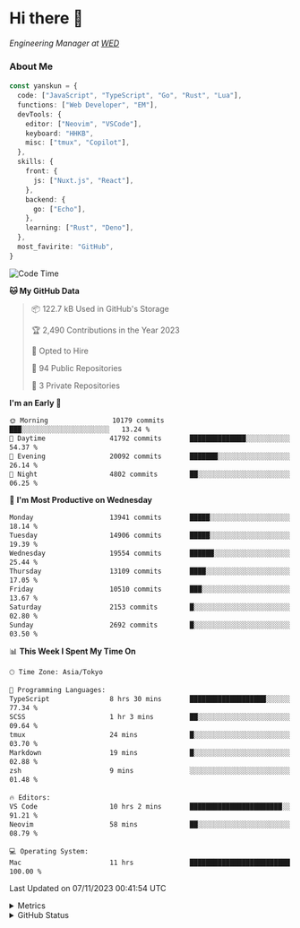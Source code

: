 # Hi there&nbsp;:wave:

<!-- ![Alt text](https://spotify-recently-played-readme.vercel.app/api?user=31kynbuubkiu3r4qh4hjuaglhfay) -->

_Engineering Manager at [WED](https://github.com/wedinc)_

### About Me

```ts
const yanskun = {
  code: ["JavaScript", "TypeScript", "Go", "Rust", "Lua"],
  functions: ["Web Developer", "EM"],
  devTools: {
    editor: ["Neovim", "VSCode"],
    keyboard: "HHKB",
    misc: ["tmux", "Copilot"],
  },
  skills: {
    front: {
      js: ["Nuxt.js", "React"],
    },
    backend: {
      go: ["Echo"],
    },
    learning: ["Rust", "Deno"],
  },
  most_favirite: "GitHub",
}
```

<!--START_SECTION:waka-->
![Code Time](http://img.shields.io/badge/Code%20Time-538%20hrs%2018%20mins-blue)

**🐱 My GitHub Data** 

> 📦 122.7 kB Used in GitHub's Storage 
 > 
> 🏆 2,490 Contributions in the Year 2023
 > 
> 💼 Opted to Hire
 > 
> 📜 94 Public Repositories 
 > 
> 🔑 3 Private Repositories 
 > 
**I'm an Early 🐤** 

```text
🌞 Morning                10179 commits       ███░░░░░░░░░░░░░░░░░░░░░░   13.24 % 
🌆 Daytime                41792 commits       ██████████████░░░░░░░░░░░   54.37 % 
🌃 Evening                20092 commits       ███████░░░░░░░░░░░░░░░░░░   26.14 % 
🌙 Night                  4802 commits        ██░░░░░░░░░░░░░░░░░░░░░░░   06.25 % 
```
📅 **I'm Most Productive on Wednesday** 

```text
Monday                   13941 commits       █████░░░░░░░░░░░░░░░░░░░░   18.14 % 
Tuesday                  14906 commits       █████░░░░░░░░░░░░░░░░░░░░   19.39 % 
Wednesday                19554 commits       ██████░░░░░░░░░░░░░░░░░░░   25.44 % 
Thursday                 13109 commits       ████░░░░░░░░░░░░░░░░░░░░░   17.05 % 
Friday                   10510 commits       ███░░░░░░░░░░░░░░░░░░░░░░   13.67 % 
Saturday                 2153 commits        █░░░░░░░░░░░░░░░░░░░░░░░░   02.80 % 
Sunday                   2692 commits        █░░░░░░░░░░░░░░░░░░░░░░░░   03.50 % 
```


📊 **This Week I Spent My Time On** 

```text
🕑︎ Time Zone: Asia/Tokyo

💬 Programming Languages: 
TypeScript               8 hrs 30 mins       ███████████████████░░░░░░   77.34 % 
SCSS                     1 hr 3 mins         ██░░░░░░░░░░░░░░░░░░░░░░░   09.64 % 
tmux                     24 mins             █░░░░░░░░░░░░░░░░░░░░░░░░   03.70 % 
Markdown                 19 mins             █░░░░░░░░░░░░░░░░░░░░░░░░   02.88 % 
zsh                      9 mins              ░░░░░░░░░░░░░░░░░░░░░░░░░   01.48 % 

🔥 Editors: 
VS Code                  10 hrs 2 mins       ███████████████████████░░   91.21 % 
Neovim                   58 mins             ██░░░░░░░░░░░░░░░░░░░░░░░   08.79 % 

💻 Operating System: 
Mac                      11 hrs              █████████████████████████   100.00 % 
```


 Last Updated on 07/11/2023 00:41:54 UTC
<!--END_SECTION:waka-->

<details>
  <summary>Metrics</summary>
  <img src="https://github.com/yanskun/yanskun/blob/main/github-metrics.svg" alt="Metrics">
</details>

<details>
  <summary>GitHub Status</summary>
  <picture>
    <source media="(prefers-color-scheme: dark)" srcset="https://raw.githubusercontent.com/yanskun/yanskun/master/profile-summary-card-output/nord_dark/0-profile-details.svg">
   <img src="https://raw.githubusercontent.com/yanskun/yanskun/master/profile-summary-card-output/default/0-profile-details.svg">
  </picture>
  <br>
  <picture>
    <source media="(prefers-color-scheme: dark)" srcset="https://raw.githubusercontent.com/yanskun/yanskun/master/profile-summary-card-output/nord_dark/1-repos-per-language.svg">
   <img src="https://raw.githubusercontent.com/yanskun/yanskun/master/profile-summary-card-output/default/1-repos-per-language.svg">
  </picture>
  <picture>
    <source media="(prefers-color-scheme: dark)" srcset="https://raw.githubusercontent.com/yanskun/yanskun/master/profile-summary-card-output/nord_dark/2-most-commit-language.svg">
   <img src="https://raw.githubusercontent.com/yanskun/yanskun/master/profile-summary-card-output/default/2-most-commit-language.svg">
  </picture>
  <br>
  <picture>
    <source media="(prefers-color-scheme: dark)" srcset="https://raw.githubusercontent.com/yanskun/yanskun/master/profile-summary-card-output/nord_dark/3-stats.svg">
   <img src="https://raw.githubusercontent.com/yanskun/yanskun/master/profile-summary-card-output/default/3-stats.svg">
  </picture>
  <picture>
    <source media="(prefers-color-scheme: dark)" srcset="https://raw.githubusercontent.com/yanskun/yanskun/master/profile-summary-card-output/nord_dark/4-productive-time.svg">
   <img src="https://raw.githubusercontent.com/yanskun/yanskun/master/profile-summary-card-output/default/4-productive-time.svg">
  </picture>
</details>
